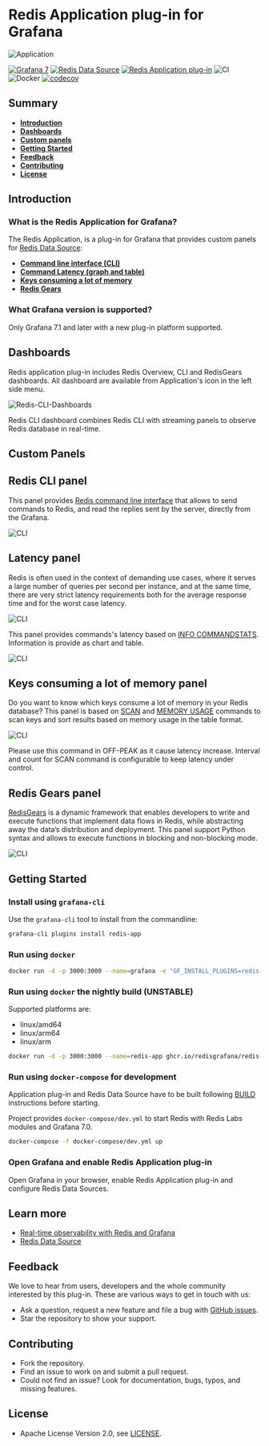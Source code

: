 # Redis Application plug-in for Grafana

![Application](https://raw.githubusercontent.com/RedisGrafana/grafana-redis-app/master/src/img/redis-app.png)

[![Grafana 7](https://img.shields.io/badge/Grafana-7-orange)](https://www.grafana.com)
[![Redis Data Source](https://img.shields.io/badge/dynamic/json?color=blue&label=Redis%20Data%20Source&query=%24.version&url=https%3A%2F%2Fgrafana.com%2Fapi%2Fplugins%2Fredis-datasource)](https://grafana.com/grafana/plugins/redis-datasource)
[![Redis Application plug-in](https://img.shields.io/badge/dynamic/json?color=blue&label=Redis%20Application%20plug-in&query=%24.version&url=https%3A%2F%2Fgrafana.com%2Fapi%2Fplugins%2Fredis-app)](https://grafana.com/grafana/plugins/redis-app)
![CI](https://github.com/RedisGrafana/grafana-redis-app/workflows/CI/badge.svg)
![Docker](https://github.com/RedisGrafana/grafana-redis-app/workflows/Docker/badge.svg)
[![codecov](https://codecov.io/gh/RedisGrafana/grafana-redis-app/branch/master/graph/badge.svg?token=15SIRGU8SX)](https://codecov.io/gh/RedisGrafana/grafana-redis-app)

## Summary

- [**Introduction**](#introduction)
- [**Dashboards**](#dashboards)
- [**Custom panels**](#custom-panels)
- [**Getting Started**](#getting-started)
- [**Feedback**](#feedback)
- [**Contributing**](#contributing)
- [**License**](#license)

## Introduction

### What is the Redis Application for Grafana?

The Redis Application, is a plug-in for Grafana that provides custom panels for [Redis Data Source](https://grafana.com/grafana/plugins/redis-datasource):

- [**Command line interface (CLI)**](#redis-cli-panel)
- [**Command Latency (graph and table)**](#latency-panel)
- [**Keys consuming a lot of memory**](#keys-consuming-a-lot-of-memory-panel)
- [**Redis Gears**](#redis-gears-panel)

### What Grafana version is supported?

Only Grafana 7.1 and later with a new plug-in platform supported.

## Dashboards

Redis application plug-in includes Redis Overview, CLI and RedisGears dashboards. All dashboard are available from Application's icon in the left side menu.

![Redis-CLI-Dashboards](https://raw.githubusercontent.com/RedisGrafana/grafana-redis-app/master/src/img/redis-cli-dashboard.png)

Redis CLI dashboard combines Redis CLI with streaming panels to observe Redis database in real-time.

## Custom Panels

## Redis CLI panel

This panel provides [Redis command line interface](https://redis.io/topics/rediscli) that allows to send commands to Redis, and read the replies sent by the server, directly from the Grafana.

![CLI](https://raw.githubusercontent.com/RedisGrafana/grafana-redis-app/master/src/img/redis-cli-panel.png)

## Latency panel

Redis is often used in the context of demanding use cases, where it serves a large number of queries per second per instance, and at the same time, there are very strict latency requirements both for the average response time and for the worst case latency.

![CLI](https://raw.githubusercontent.com/RedisGrafana/grafana-redis-app/master/src/img/redis-latency-panel-chart.png)

This panel provides commands's latency based on [INFO COMMANDSTATS](https://redis.io/commands/info). Information is provide as chart and table.

![CLI](https://raw.githubusercontent.com/RedisGrafana/grafana-redis-app/master/src/img/redis-latency-panel-table.png)

## Keys consuming a lot of memory panel

Do you want to know which keys consume a lot of memory in your Redis database? This panel is based on [SCAN](https://redis.io/commands/scan) and [MEMORY USAGE](https://redis.io/commands/memory-usage) commands to scan keys and sort results based on memory usage in the table format.

![CLI](https://raw.githubusercontent.com/RedisGrafana/grafana-redis-app/master/src/img/redis-keys-panel.png)

Please use this command in OFF-PEAK as it cause latency increase. Interval and count for SCAN command is configurable to keep latency under control.

## Redis Gears panel

[RedisGears](https://oss.redislabs.com/redisgears/) is a dynamic framework that enables developers to write and execute functions that implement data flows in Redis, while abstracting away the data’s distribution and deployment. This panel support Python syntax and allows to execute functions in blocking and non-blocking mode.

![CLI](https://raw.githubusercontent.com/RedisGrafana/grafana-redis-app/master/src/img/redis-gears-dashboard.png)

## Getting Started

### Install using `grafana-cli`

Use the `grafana-cli` tool to install from the commandline:

```bash
grafana-cli plugins install redis-app
```

### Run using `docker`

```bash
docker run -d -p 3000:3000 --name=grafana -e "GF_INSTALL_PLUGINS=redis-app" grafana/grafana
```

### Run using `docker` the nightly build (UNSTABLE)

Supported platforms are:

- linux/amd64
- linux/arm64
- linux/arm

```bash
docker run -d -p 3000:3000 --name=redis-app ghcr.io/redisgrafana/redis-app:latest
```

### Run using `docker-compose` for development

Application plug-in and Redis Data Source have to be built following [BUILD](https://github.com/RedisGrafana/grafana-redis-app/blob/master/BUILD.md) instructions before starting.

Project provides `docker-compose/dev.yml` to start Redis with Redis Labs modules and Grafana 7.0.

```bash
docker-compose -f docker-compose/dev.yml up
```

### Open Grafana and enable Redis Application plug-in

Open Grafana in your browser, enable Redis Application plug-in and configure Redis Data Sources.

## Learn more

- [Real-time observability with Redis and Grafana](https://grafana.com/go/observabilitycon/real-time-observability-with-redis-and-grafana/)
- [Redis Data Source](https://grafana.com/grafana/plugins/redis-datasource)

## Feedback

We love to hear from users, developers and the whole community interested by this plug-in. These are various ways to get in touch with us:

- Ask a question, request a new feature and file a bug with [GitHub issues](https://github.com/RedisGrafana/grafana-redis-app/issues/new/choose).
- Star the repository to show your support.

## Contributing

- Fork the repository.
- Find an issue to work on and submit a pull request.
- Could not find an issue? Look for documentation, bugs, typos, and missing features.

## License

- Apache License Version 2.0, see [LICENSE](https://github.com/RedisGrafana/grafana-redis-app/blob/master/LICENSE).
